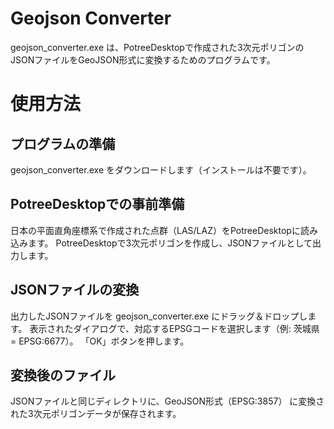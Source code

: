# Geojson Converter
geojson_converter.exe は、PotreeDesktopで作成された3次元ポリゴンのJSONファイルをGeoJSON形式に変換するためのプログラムです。

# 使用方法
## プログラムの準備
geojson_converter.exe をダウンロードします（インストールは不要です）。

## PotreeDesktopでの事前準備
日本の平面直角座標系で作成された点群（LAS/LAZ）をPotreeDesktopに読み込みます。
PotreeDesktopで3次元ポリゴンを作成し、JSONファイルとして出力します。

## JSONファイルの変換
出力したJSONファイルを geojson_converter.exe にドラッグ＆ドロップします。
表示されたダイアログで、対応するEPSGコードを選択します（例: 茨城県 = EPSG:6677）。
「OK」ボタンを押します。

## 変換後のファイル
JSONファイルと同じディレクトリに、GeoJSON形式（EPSG:3857） に変換された3次元ポリゴンデータが保存されます。
